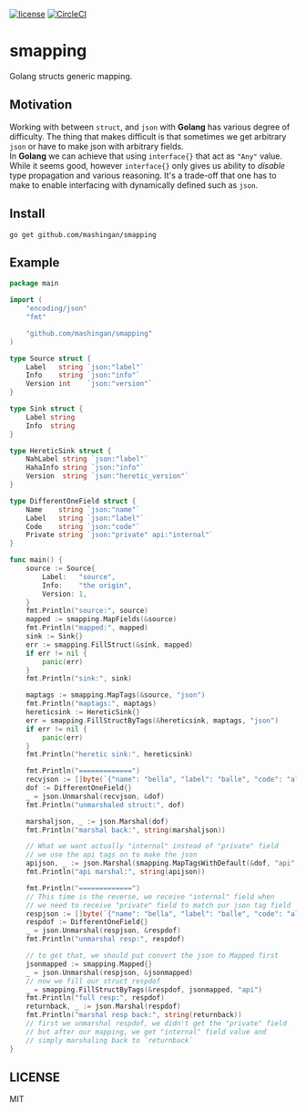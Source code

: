 [![license](https://img.shields.io/github/license/mashape/apistatus.svg?style=plastic)](./LICENSE)
[![CircleCI](https://circleci.com/gh/mashingan/smapping.svg?style=svg)](https://circleci.com/gh/mashingan/smapping)

# smapping
Golang structs generic mapping.

## Motivation
Working with between ``struct``, and ``json`` with **Golang** has various
degree of difficulty.
The thing that makes difficult is that sometimes we get arbitrary ``json``
or have to make json with arbitrary fields.  
In **Golang** we can achieve that using ``interface{}`` that act as ``"Any"``
value.
While it seems good, however ``interface{}`` only gives us ability to *disable* 
type propagation and various reasoning.
It's a trade-off that one has to make to enable interfacing with dynamically
defined such as ``json``.

## Install
```
go get github.com/mashingan/smapping
```

## Example
```go
package main

import (
	"encoding/json"
	"fmt"

	"github.com/mashingan/smapping"
)

type Source struct {
	Label   string `json:"label"`
	Info    string `json:"info"`
	Version int    `json:"version"`
}

type Sink struct {
	Label string
	Info  string
}

type HereticSink struct {
	NahLabel string `json:"label"`
	HahaInfo string `json:"info"`
	Version  string `json:"heretic_version"`
}

type DifferentOneField struct {
	Name    string `json:"name"`
	Label   string `json:"label"`
	Code    string `json:"code"`
	Private string `json:"private" api:"internal"`
}

func main() {
	source := Source{
		Label:   "source",
		Info:    "the origin",
		Version: 1,
	}
	fmt.Println("source:", source)
	mapped := smapping.MapFields(&source)
	fmt.Println("mapped:", mapped)
	sink := Sink{}
	err := smapping.FillStruct(&sink, mapped)
	if err != nil {
		panic(err)
	}
	fmt.Println("sink:", sink)

	maptags := smapping.MapTags(&source, "json")
	fmt.Println("maptags:", maptags)
	hereticsink := HereticSink{}
	err = smapping.FillStructByTags(&hereticsink, maptags, "json")
	if err != nil {
		panic(err)
	}
	fmt.Println("heretic sink:", hereticsink)

	fmt.Println("=============")
	recvjson := []byte(`{"name": "bella", "label": "balle", "code": "albel", "private": "allbe"}`)
	dof := DifferentOneField{}
	_ = json.Unmarshal(recvjson, &dof)
	fmt.Println("unmarshaled struct:", dof)

	marshaljson, _ := json.Marshal(dof)
	fmt.Println("marshal back:", string(marshaljson))

	// What we want actually "internal" instead of "private" field
	// we use the api tags on to make the json
	apijson, _ := json.Marshal(smapping.MapTagsWithDefault(&dof, "api", "json"))
	fmt.Println("api marshal:", string(apijson))

	fmt.Println("=============")
	// This time is the reverse, we receive "internal" field when
	// we need to receive "private" field to match our json tag field
	respjson := []byte(`{"name": "bella", "label": "balle", "code": "albel", "internal": "allbe"}`)
	respdof := DifferentOneField{}
	_ = json.Unmarshal(respjson, &respdof)
	fmt.Println("unmarshal resp:", respdof)

	// to get that, we should put convert the json to Mapped first
	jsonmapped := smapping.Mapped{}
	_ = json.Unmarshal(respjson, &jsonmapped)
	// now we fill our struct respdof
	_ = smapping.FillStructByTags(&respdof, jsonmapped, "api")
	fmt.Println("full resp:", respdof)
	returnback, _ := json.Marshal(respdof)
	fmt.Println("marshal resp back:", string(returnback))
	// first we unmarshal respdof, we didn't get the "private" field
	// but after our mapping, we get "internal" field value and
	// simply marshaling back to `returnback`
}
```
## LICENSE
MIT
